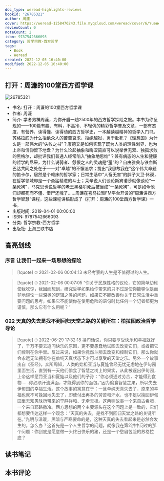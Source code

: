 ```yaml
---
doc_type: weread-highlights-reviews
bookId: "26785321"
author: 周濂
cover: https://weread-1258476243.file.myqcloud.com/weread/cover/6/YueWen_26785321/t7_YueWen_26785321.jpg
reviewCount: 0
noteCount: 2
isbn: 9787542666093
category: 哲学宗教-西方哲学
tags:
  - Book
  - Weread
created: 2022-12-05 16:40:00
modified: 2022-12-05 16:40:00
---
```


## 打开：周濂的100堂西方哲学课

![26785321](https://weread-1258476243.file.myqcloud.com/weread/cover/6/YueWen_26785321/t7_YueWen_26785321.jpg)
- 书名: 打开：周濂的100堂西方哲学课
- 作者: 周濂
- 简介: 学者男神周濂，为你开启一趟2500年的西方哲学探险之旅。本书为你呈现的——100篇有趣、有料，不高冷、不轻佻的精彩哲学普及文章，一部有态度、有营养，读得懂、读得动的西方哲学史，一本越读越精神的哲学入门书。苏格拉底为什么拒绝众人的苦苦哀求，拒绝越狱，勇于赴死？《理想国》为什么是一部伟大的“失败之书”？康德又是如何实现了既为人类的理性划界，也为上帝和信仰留下地盘？为什么论起抽象和晦涩简直可以说举世无双、独孤求败的黑格尔，却批评我们普通人经常陷入“抽象地思维”？兼有病态的人生和健康的哲学的尼采，为什么说弱者、怨恨之人的灵魂是“歪”的？自由雅典与铁血斯巴达共同之处在于——对“卓越”的不懈追求；提出“我思故我在”这个伟大命题的笛卡尔，居然是个赖床的哲学家；日常生活中“人畜无害”的胖子大卫·休谟，在哲学领域却是一个勇猛精进的斗士；莱辛说人们谈论斯宾诺莎就像谈论“一条死狗”，马克思也说哲学的老王黑格尔死后被当成“一条死狗”，可是如今他们却都死而不僵、借尸还魂了……周濂在喜马拉雅FM平台开设的“周濂讲西方哲学智慧”课程，这些课程讲稿形成了《打开：周濂的100堂西方哲学课》一书。
- 出版时间: 2019-04-01 00:00:00
- ISBN: 9787542666093
- 分类: 哲学宗教-西方哲学
- 出版社: 上海三联书店

## 高亮划线

### 序言 让我们一起来一场思想的探险


> [!quote] ⏱ 2021-02-06 00:04:13
> 未经考察的人生是不值得过的人生。
 


> [!quote] ⏱ 2021-02-06 00:07:05
> “你关于民族性格的议论，它的简单幼稚使我吃惊，我因而想到，研究哲学如果给你带来的只不过是使你能够似是而非地谈论一些深奥的逻辑之类的问题，如果它不能改善你关于日常生活中重要问题的思考，如果它不能使你在使用危险的语句时比任何一个记者都更为谨慎，那么它有什么用呢？”
 


### 022 天真的失去是找不到回归天堂之路的关键所在：柏拉图政治哲学导论


> [!quote] ⏱ 2022-06-29 17:32:18
> 换句话说，你只要享受快乐和幸福就好了，千万不要去追问快乐的原因，更不要愚蠢地试图去改变它们，或者把它们控制在你手里。反过来说，如果你竟然斗胆去改变和控制它们，那么你就会永远无法拥有你在单纯天真状态下才可以享受的天堂之乐。另外一个故事出自《圣经》，众所周知，人类的始祖亚当与夏娃曾经无忧无虑地在伊甸园里面生活，直到有一天他们偷食了智慧之树上的果实，从此被逐出伊甸园，上帝这样惩罚亚当和夏娃以及他们的子孙：“你必须通过劳苦，才能得到食物……你必须汗流满面，才能得到你的面包。”因为偷食智慧之果，所以失去伊甸园的幸福生活。这个故事的寓意在于：一旦单纯天真失去了，原来的幸福也就不可挽回地失去了，即使付出再多的劳苦和汗水，也不足以挽回伊甸园里无知愚昧所带来的宁静祥和、无牵无挂。这两则故事一个来自古希腊，一个来自耶路撒冷。西方思想的两个主要源头在这个问题上是一致的，它们都想要传达这样一个观念：“天真的失去，是找不到回归天堂之路的关键所在。”光明与温暖，黑暗与严寒要命的是，这种天真的失去看起来是必然会发生的。怎么办？这首先是一个人生哲学的问题，就像我在第2讲中问过的那个问题：你到底是愿意做一头终日快乐的猪，还是一个愁眉苦脸的苏格拉底？
 



## 读书笔记


## 本书评论

